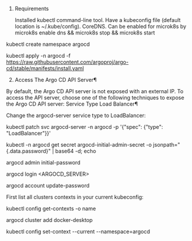 1. Requirements

    Installed kubectl command-line tool.
    Have a kubeconfig file (default location is ~/.kube/config).
    CoreDNS. Can be enabled for microk8s by microk8s enable dns && microk8s stop && microk8s start



kubectl create namespace argocd

kubectl apply -n argocd -f https://raw.githubusercontent.com/argoproj/argo-cd/stable/manifests/install.yaml


2. Access The Argo CD API Server¶

By default, the Argo CD API server is not exposed with an external IP. To access the API server, choose one of the following techniques to expose the Argo CD API server:
Service Type Load Balancer¶

Change the argocd-server service type to LoadBalancer:

kubectl patch svc argocd-server -n argocd -p '{"spec": {"type": "LoadBalancer"}}'

kubectl -n argocd get secret argocd-initial-admin-secret -o jsonpath="{.data.password}" | base64 -d; echo

argocd admin initial-password

argocd login <ARGOCD_SERVER>

argocd account update-password

First list all clusters contexts in your current kubeconfig:

kubectl config get-contexts -o name

argocd cluster add docker-desktop

kubectl config set-context --current --namespace=argocd

